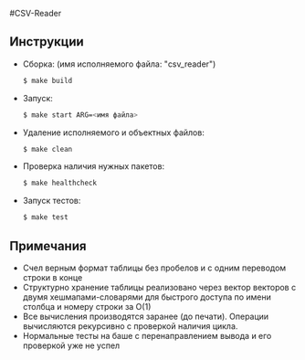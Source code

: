 #CSV-Reader

## Инструкции

+ Сборка: (имя исполняемого файла: "csv_reader")


  ```bash
  $ make build
  ```
+ Запуск:


  ```bash
  $ make start ARG=<имя файла>
  ```

+ Удаление исполняемого и объектных файлов:


  ```bash
  $ make clean
  ```
+ Проверка наличия нужных пакетов:


  ```bash
  $ make healthcheck
  ```

+ Запуск тестов:


  ```bash
  $ make test
  ```

## Примечания
+ Счел верным формат таблицы без пробелов и с одним переводом строки в конце
+ Структурно хранение таблицы реализовано через вектор векторов с 
двумя хешмапами-словарями для быстрого доступа по имени столбца и 
номеру строки за О(1)
+ Все вычисления производятся заранее (до печати). Операции вычисляются рекурсивно с проверкой наличия цикла.
+ Нормальные тесты на баше с перенаправлением вывода и его проверкой уже не успел